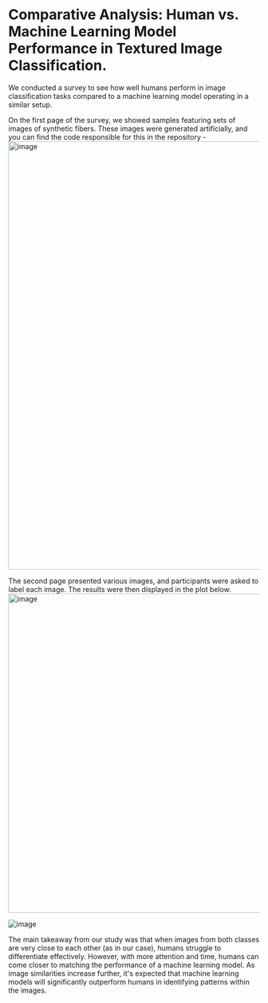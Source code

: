 # Comparative Analysis: Human vs. Machine Learning Model Performance in Textured Image Classification.

We conducted a survey to see how well humans perform in image classification tasks compared to a machine learning model operating in a similar setup.

On the first page of the survey, we showed samples featuring sets of images of synthetic fibers. These images were generated artificially, and you can find the code responsible for this in the repository - 
<img width="859" alt="image" src="https://github.com/rahultejagorantala/Image_Classification_Survey/assets/101026703/79159259-722e-4554-a01f-c52322405336">

The second page presented various images, and participants were asked to label each image. The results were then displayed in the plot below.
<img width="640" alt="image" src="https://github.com/rahultejagorantala/Image_Classification_Survey/assets/101026703/c3a0b73d-f23f-400f-be3f-3014980b3958">

![image](https://github.com/rahultejagorantala/Image_Classification_Survey/assets/101026703/f81bf9e8-d01b-4324-abfa-7361a784a49d)

The main takeaway from our study was that when images from both classes are very close to each other (as in our case), humans struggle to differentiate effectively. However, with more attention and time, humans can come closer to matching the performance of a machine learning model. As image similarities increase further, it's expected that machine learning models will significantly outperform humans in identifying patterns within the images.
